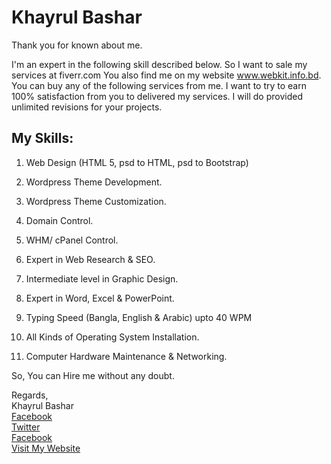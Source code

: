 <h1>Khayrul Bashar</h1>

Thank you for known about me.

I'm an expert in the following skill described below. So I want to sale my services at fiverr.com You also find me on my website www.webkit.info.bd. You can buy any of the following services from me. I want to try to earn 100% satisfaction from you to delivered my services. I will do provided unlimited revisions for your projects.


<h2>My Skills:</h2>

1. Web Design (HTML 5, psd to HTML, psd to Bootstrap)

2. Wordpress Theme Development.

3. Wordpress Theme Customization. 

4. Domain Control. 

4. WHM/ cPanel Control. 

5. Expert in Web Research & SEO.

6. Intermediate level in Graphic Design. 

7. Expert in Word, Excel & PowerPoint. 

8. Typing Speed (Bangla, English & Arabic) upto 40 WPM

9. All Kinds of Operating System Installation. 

10. Computer Hardware Maintenance & Networking. 

So, You can Hire me without any doubt.


Regards, <br>
Khayrul Bashar <br>
<a href="https://www.facebook.com/webkit.info.bd">Facebook</a>   
<a href="https://twitter.com/webkit_info">Twitter</a>   
<a href="https://www.linkedin.com/in/webkitinfo/">Facebook</a>   
<a href="http://webkit.info.bd">Visit My Website</a>
